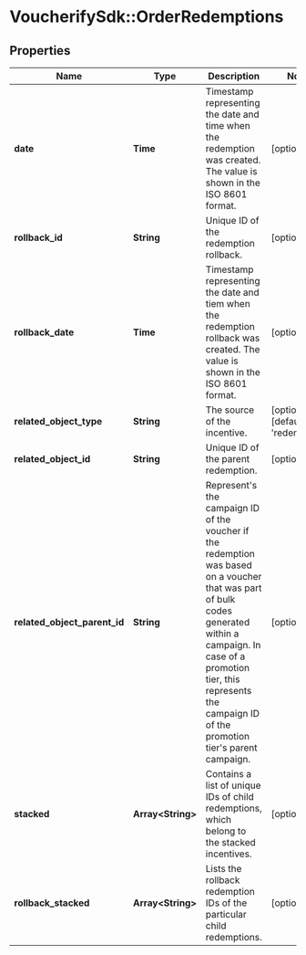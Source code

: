 # VoucherifySdk::OrderRedemptions

## Properties

| Name | Type | Description | Notes |
| ---- | ---- | ----------- | ----- |
| **date** | **Time** | Timestamp representing the date and time when the redemption was created. The value is shown in the ISO 8601 format. | [optional] |
| **rollback_id** | **String** | Unique ID of the redemption rollback. | [optional] |
| **rollback_date** | **Time** | Timestamp representing the date and tiem when the redemption rollback was created. The value is shown in the ISO 8601 format. | [optional] |
| **related_object_type** | **String** | The source of the incentive. | [optional][default to &#39;redemption&#39;] |
| **related_object_id** | **String** | Unique ID of the parent redemption. | [optional] |
| **related_object_parent_id** | **String** | Represent&#39;s the campaign ID of the voucher if the redemption was based on a voucher that was part of bulk codes generated within a campaign. In case of a promotion tier, this represents the campaign ID of the promotion tier&#39;s parent campaign. | [optional] |
| **stacked** | **Array&lt;String&gt;** | Contains a list of unique IDs of child redemptions, which belong to the stacked incentives. | [optional] |
| **rollback_stacked** | **Array&lt;String&gt;** | Lists the rollback redemption IDs of the particular child redemptions. | [optional] |

